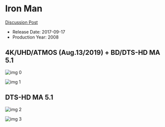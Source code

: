 # Iron Man

[Discussion Post](https://www.avsforum.com/threads/bass-eq-for-filtered-movies.2995212/post-56759518)

* Release Date: 2017-09-17
* Production Year: 2008

## 4K/UHD/ATMOS (Aug.13/2019) + BD/DTS-HD MA 5.1

![img 0](https://i.imgur.com/9dlKKQ9.jpg)

![img 1](https://i.imgur.com/ScZdNxK.jpg)

## DTS-HD MA 5.1

![img 2](https://i.imgur.com/ACYO7qb.jpg)

![img 3](https://i.imgur.com/Zg0NPJd.jpg)

